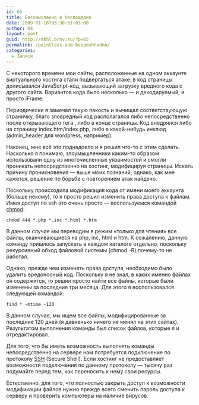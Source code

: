 ```yaml
---
id: 65
title: Бессмысленно и беспощадно
date: 2009-01-16T05:30:51+03:00
author: h4
layout: post
guid: http://mkhl.brnv.ru/?p=65
permalink: /pointless-and-besposhhadno/
categories:
  - Записи
---
```

С некоторого времени мои сайты, расположенные на одном аккаунте виртуального хостнга стали подвергаться атаке: в код страницы дописывался JavaScript-код, вызывающий загрузку вредного кода с другого сайта. Вариантов кода было несколько — и декодируемый, и просто iFrame.

Периодически я замечал такую пакость и вычищал соответствующую страничку, благо зловредный код располагался либо непосредственно после открывающего тега <body>, либо в конце страницы. Код внедрялся либо на страницу index.htm/index.php, либо в какой-нибудь инклюд (admin_header для wordpress, например).

Наконец, мне всё это поднадоело и я решил что-то с этим сделать. Насколько я понимаю, злоумышленники каким-то образом использовали одну из многочисленных уязвимостей и смогли проникать непосредственно на хостинг, модифицируя страницы. Искать причину проникновения — выше моих познаний, однако, как мне кажется, решение по борьбе с повторением атак найдено.

Поскольку происходила модификация кода от имени моего аккаунта (больше некому), то я просто решил изменить права доступа к файлам. Имея доступ по ssh это очень просто — воспользуемся командой [chmod](http://yandex.ru/yandsearch?text=chmod&from=fx3):

    chmod 444 *.php *.inc *.html *.htm

В данном случае мы переводим в режим «только для чтения» все файлы, оканчивающиеся на php, inc, html и htm. К сожалению, данную команду пришлось запускать в каждом каталоге отдельно, поскольку рекурсивный обход файловой системы (chmod -R) почему-то не работал.

Однако, прежде чем изменять права доступа, необходимо было удалить вредоносный код. Поскольку я не знал, в каких именно файлах он содержится, то решил просто найти все файлы, которые были изменены за последние три месяца. Для этого я воспользовался следующей командой:

    find * -mtime -120

В данном случае, мы ищем все файлы, модифицированные за последние 120 дней (я давненько ничего не менял на этих сайтах). Результатом выполнения команды был список файлов, которые я и отредактировал.

Для того, что бы иметь возможность выполнять команды непосредственно на сервере нам потребуется подключение по протоколу [SSH](http://ru.wikipedia.org/wiki/SSH) (Secure Shell). Если хостинг не предоставляет возможности подключения по данному протоколу — тысячу раз подумайте перед тем, как переносить к нему свои ресурсы.

Естественно, для того, что полностью закрыть доступ к возможности модификации файлов нужно прежде всего сменить пароль доступа к серверу и проверить компьютеры на наличие вирусов.